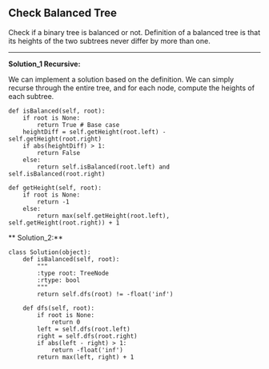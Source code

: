 ## Check Balanced Tree

Check if a binary tree is balanced or not. Definition of a balanced tree is that its heights of the two subtrees never differ by more than one.

---

**Solution_1 Recursive:**

We can implement a solution based on the definition. We can simply recurse through the entire tree, and for each node, compute the heights of each subtree.

    def isBalanced(self, root):
        if root is None:
            return True # Base case
        heightDiff = self.getHeight(root.left) - self.getHeight(root.right)
        if abs(heightDiff) > 1:
            return False
        else:
            return self.isBalanced(root.left) and self.isBalanced(root.right)
            
    def getHeight(self, root):
        if root is None:
            return -1
        else:
            return max(self.getHeight(root.left), self.getHeight(root.right)) + 1
            
** Solution_2:**


    class Solution(object):
        def isBalanced(self, root):
            """
            :type root: TreeNode
            :rtype: bool
            """
            return self.dfs(root) != -float('inf')

        def dfs(self, root):
            if root is None:
                return 0
            left = self.dfs(root.left)
            right = self.dfs(root.right)
            if abs(left - right) > 1:
                return -float('inf')
            return max(left, right) + 1
